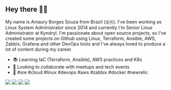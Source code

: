 ## Hey there 👨‍💻
My name is Amaury Borges Souza from Brazil (🇧🇷). I've been working as Linux System Administrator since 2014 and currently I'm Senior Linux Administrator at Kyndryl. I'm passionate about open source projects, so I've created some projects on Github using Linux, Terraform, Ansible, AWS, Zabbix, Grafana and other DevOps tools and I've always loved to produce a lot of content during my career.

- 📚 Learning IaC (Terraform, Ansible), AWS practices and K8s 
- 👯 Looking to collaborate with meetups and tech events
- 🚀 #sre #cloud #linux #devops #aws #zabbix #docker #newrelic

<a href="https://github.com/amaurybsouza"><img src="https://img.shields.io/badge/GitHub-100000?style=for-the-badge&logo=github&logoColor=white" /><a/>
<a href="https://twitter.com/amaurybsouza_"><img src="https://img.shields.io/badge/Twitter-1DA1F2?style=for-the-badge&logo=twitter&logoColor=white" /><a/>
<a href="https://www.linkedin.com/in/amaurybsouza/"><img src="https://img.shields.io/badge/LinkedIn-0077B5?style=for-the-badge&logo=linkedin&logoColor=white" /><a/>
<a href="https://amaurybsouza.medium.com/"><img src="https://img.shields.io/badge/medium-%2312100E.svg?&style=for-the-badge&logo=medium&logoColor=white" /><a/>



